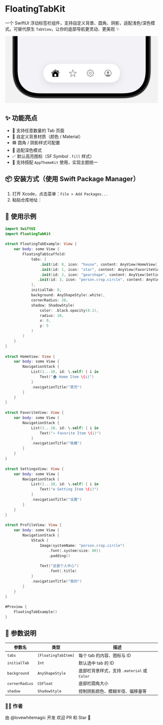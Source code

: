 # FloatingTabKit
一个 SwiftUI 浮动标签栏组件，支持自定义背景、圆角、阴影，适配浅色/深色模式。可替代原生 `TabView`，让你的底部导航更灵动、更美观 ✨

![preview](assets/preview.png)

## ✨ 功能亮点

- 🚀 支持任意数量的 Tab 页面
- 🎨 自定义背景材质（颜色 / Material）
- 🟦 圆角 / 阴影样式可配置
- 🌙 适配深色模式
- ✅ 默认高亮图标（SF Symbol `.fill` 样式）
- 🔧 支持搭配 `AppThemeKit` 使用，实现主题统一



## 📦 安装方式（使用 Swift Package Manager）

1. 打开 Xcode，点击菜单：`File > Add Packages...`
2. 粘贴仓库地址：

## 🧪 使用示例

```swift
import SwiftUI
import FloatingTabKit

struct FloatingTabExample: View {
    var body: some View {
        FloatingTabScaffold(
            tabs: [
                .init(id: 0, icon: "house", content: AnyView(HomeView())),
                .init(id: 1, icon: "star", content: AnyView(FavoriteView())),
                .init(id: 2, icon: "gearshape", content: AnyView(SettingsView())),
               .init(id: 3, icon: "person.crop.circle", content: AnyView(ProfileView()))
            ],
            initialTab: 0,
            background: AnyShapeStyle(.white),
            cornerRadius: 28,
            shadow: ShadowStyle(
                color: .black.opacity(0.1),
                radius: 10,
                x: 0,
                y: 5
            )
        )
    }
}

struct HomeView: View {
    var body: some View {
        NavigationStack {
            List(1...10, id: \.self) { i in
                Text("🏠 Home Item \(i)")
            }
            .navigationTitle("首页")
        }
    }
}

struct FavoriteView: View {
    var body: some View {
        NavigationStack {
            List(1...10, id: \.self) { i in
                Text("⭐️ Favorite Item \(i)")
            }
            .navigationTitle("收藏")
        }
    }
}

struct SettingsView: View {
    var body: some View {
        NavigationStack {
            List(1...10, id: \.self) { i in
                Text("⚙️ Setting Item \(i)")
            }
            .navigationTitle("设置")
        }
    }
}

struct ProfileView: View {
    var body: some View {
        NavigationStack {
            VStack {
                Image(systemName: "person.crop.circle")
                    .font(.system(size: 80))
                    .padding()

                Text("这是个人中心")
                    .font(.title)
            }
            .navigationTitle("我的")
        }
    }
}

#Preview {
    FloatingTabExample()
}
```

## 🧱 参数说明

| 参数名        | 类型              | 描述                                             |
|---------------|-------------------|--------------------------------------------------|
| `tabs`        | `[FloatingTabItem]` | 每个 tab 的内容、图标与 ID                      |
| `initialTab`  | `Int`              | 默认选中 tab 的 ID                               |
| `background`  | `AnyShapeStyle`    | 底部栏背景样式，支持 `.material` 或 `Color`     |
| `cornerRadius`| `CGFloat`          | 底部栏圆角大小                                   |
| `shadow`      | `ShadowStyle`      | 控制阴影颜色、模糊半径、偏移量等                |

### 🧑‍💻 作者
由 @lovewhitemagic 开发
欢迎 PR 和 Star 🌟